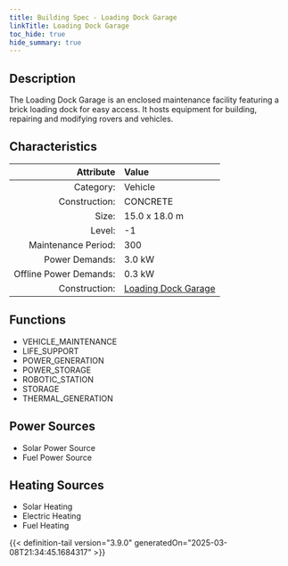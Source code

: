 ```yaml
---
title: Building Spec - Loading Dock Garage
linkTitle: Loading Dock Garage
toc_hide: true
hide_summary: true
---
```

<!-- This is generated by the MarsSim HelpGenertor, do not edit. -->

## Description
The Loading Dock Garage is an enclosed maintenance facility featuring a brick loading dock for easy access. It hosts equipment for building, repairing and modifying rovers and vehicles.

## Characteristics

| Attribute      | Value |
|--------:|:------|
|Category:|Vehicle|
|Construction:|CONCRETE|
|Size:|15.0 x 18.0 m|
|Level:|-1|
|Maintenance Period:|300|
|Power Demands:|3.0 kW|
|Offline Power Demands:|0.3 kW|
|Construction:|[Loading Dock Garage](/docs/definitions/construction/loading-dock-garage)|

## Functions
      
- VEHICLE_MAINTENANCE
- LIFE_SUPPORT
- POWER_GENERATION
- POWER_STORAGE
- ROBOTIC_STATION
- STORAGE
- THERMAL_GENERATION


## Power Sources
      
- Solar Power Source
- Fuel Power Source

## Heating Sources

- Solar Heating
- Electric Heating
- Fuel Heating


{{< definition-tail version="3.9.0" generatedOn="2025-03-08T21:34:45.1684317" >}}

